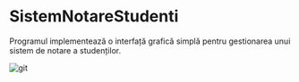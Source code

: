 # SistemNotareStudenti
Programul implementează o interfață grafică simplă pentru gestionarea unui sistem de notare a studenților.

![git](https://github.com/vataseradu/SistemNotareStudenti/assets/130003640/56f5d734-d19a-4e69-b195-27ae663f0715)
